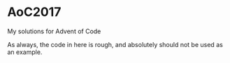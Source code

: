 # AoC2017
My solutions for Advent of Code

As always, the code in here is rough, and absolutely should not be used as an example.
